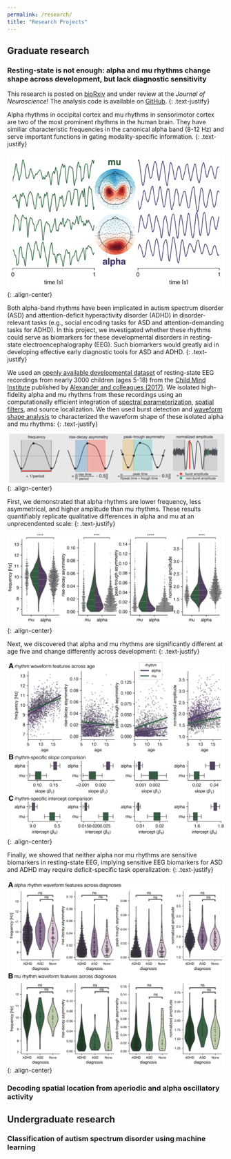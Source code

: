 ```yaml
---
permalink: /research/
title: "Research Projects"
---
```

## Graduate research

### Resting-state is not enough: alpha and mu rhythms change shape across development, but lack diagnostic sensitivity

This research is posted on [bioRxiv](https://www.biorxiv.org/content/10.1101/2023.10.13.562301v1.full) and under review at the *Journal of Neuroscience*! The analysis code is available on [GitHub](https://github.com/nschawor/eeg-mu-alpha-development).
{: .text-justify}

Alpha rhythms in occipital cortex and mu rhythms in sensorimotor cortex are two of the most prominent rhythms in the human brain. They have similiar characteristic frequencies in the canonical alpha band (8-12 Hz) and serve important functions in gating modality-specific information.
{: .text-justify}

![](/assets/images/alpha_mu_traces.png){: .align-center}

Both alpha-band rhythms have been implicated in autism spectrum disorder (ASD) and attention-deficit hyperactivity disorder (ADHD) in disorder-relevant tasks (e.g., social encoding tasks for ASD and attention-demanding tasks for ADHD). In this project, we investigated whether these rhythms could serve as biomarkers for these developmental disorders in resting-state electroencephalography (EEG). Such biomarkers would greatly aid in developing effective early diagnostic tools for ASD and ADHD.
{: .text-justify}

We used an [openly available developmental dataset](http://fcon_1000.projects.nitrc.org/indi/cmi_healthy_brain_network/index.html) of resting-state EEG recordings from nearly 3000 children (ages 5-18) from the [Child Mind Institute](https://childmind.org/) published by [Alexander and colleagues (2017)](https://www.nature.com/articles/sdata2017181). We isolated high-fidelity alpha and mu rhythms from these recordings using an computationally efficient integration of [spectral parameterization](https://www.nature.com/articles/s41593-020-00744-x), [spatial filters](https://www.sciencedirect.com/science/article/pii/S1053811911000930), and source localization. We then used burst detection and [waveform shape analysis](https://journals.physiology.org/doi/full/10.1152/jn.00273.2019) to characterized the waveform shape of these isolated alpha and mu rhythms:
{: .text-justify}

![](/assets/images/waveform_feats.png){: .align-center}

First, we demonstrated that alpha rhythms are lower frequency, less asymmetrical, and higher amplitude than mu rhythms. These results quantifiably replicate qualitative differences in alpha and mu at an unprecendented scale:
{: .text-justify}

![](/assets/images/alpha_vs_mu_feats.png){: .align-center}

Next, we discovered that alpha and mu rhythms are significantly different at age five and change differently across development:
{: .text-justify}

![](/assets/images/fig3_age.png){: .align-center}

Finally, we showed that neither alpha nor mu rhythms are sensitive biomarkers in resting-state EEG, implying sensitive EEG biomarkers for ASD and ADHD may require deficit-specific task operalization:
{: .text-justify}

![](/assets/images/fig4_diagnosis.png){: .align-center}


### Decoding spatial location from aperiodic and alpha oscillatory activity

## Undergraduate research

### Classification of autism spectrum disorder using machine learning